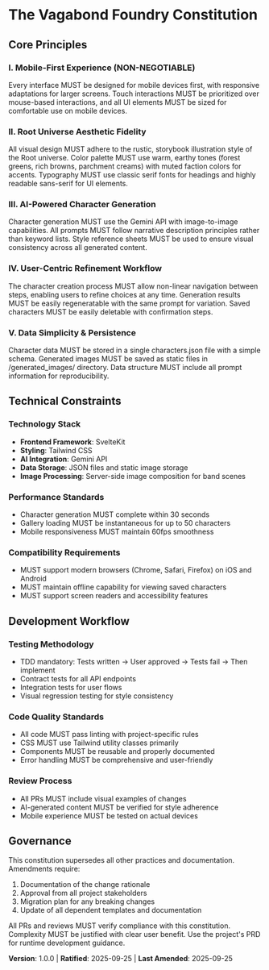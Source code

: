 <!--
Sync Impact Report:
- Version change: Template → 1.0.0
- Modified principles: All principles added based on PRD requirements
- Added sections: Core Principles, Technical Constraints, Development Workflow, Governance
- Removed sections: Template placeholder sections replaced with concrete content
- Templates requiring updates:
  ✅ .specify/templates/plan-template.md (version reference updated)
  ✅ .specify/templates/spec-template.md (no specific references, generic template)
  ✅ .specify/templates/tasks-template.md (no specific references, generic template)
- Follow-up TODOs: None - all placeholders filled
-->
# The Vagabond Foundry Constitution

## Core Principles

### I. Mobile-First Experience (NON-NEGOTIABLE)
Every interface MUST be designed for mobile devices first, with responsive adaptations for larger screens. Touch interactions MUST be prioritized over mouse-based interactions, and all UI elements MUST be sized for comfortable use on mobile devices.

### II. Root Universe Aesthetic Fidelity
All visual design MUST adhere to the rustic, storybook illustration style of the Root universe. Color palette MUST use warm, earthy tones (forest greens, rich browns, parchment creams) with muted faction colors for accents. Typography MUST use classic serif fonts for headings and highly readable sans-serif for UI elements.

### III. AI-Powered Character Generation
Character generation MUST use the Gemini API with image-to-image capabilities. All prompts MUST follow narrative description principles rather than keyword lists. Style reference sheets MUST be used to ensure visual consistency across all generated content.

### IV. User-Centric Refinement Workflow
The character creation process MUST allow non-linear navigation between steps, enabling users to refine choices at any time. Generation results MUST be easily regeneratable with the same prompt for variation. Saved characters MUST be easily deletable with confirmation steps.

### V. Data Simplicity & Persistence
Character data MUST be stored in a single characters.json file with a simple schema. Generated images MUST be saved as static files in /generated_images/ directory. Data structure MUST include all prompt information for reproducibility.

## Technical Constraints

### Technology Stack
- **Frontend Framework**: SvelteKit
- **Styling**: Tailwind CSS
- **AI Integration**: Gemini API
- **Data Storage**: JSON files and static image storage
- **Image Processing**: Server-side image composition for band scenes

### Performance Standards
- Character generation MUST complete within 30 seconds
- Gallery loading MUST be instantaneous for up to 50 characters
- Mobile responsiveness MUST maintain 60fps smoothness

### Compatibility Requirements
- MUST support modern browsers (Chrome, Safari, Firefox) on iOS and Android
- MUST maintain offline capability for viewing saved characters
- MUST support screen readers and accessibility features

## Development Workflow

### Testing Methodology
- TDD mandatory: Tests written → User approved → Tests fail → Then implement
- Contract tests for all API endpoints
- Integration tests for user flows
- Visual regression testing for style consistency

### Code Quality Standards
- All code MUST pass linting with project-specific rules
- CSS MUST use Tailwind utility classes primarily
- Components MUST be reusable and properly documented
- Error handling MUST be comprehensive and user-friendly

### Review Process
- All PRs MUST include visual examples of changes
- AI-generated content MUST be verified for style adherence
- Mobile experience MUST be tested on actual devices

## Governance

This constitution supersedes all other practices and documentation. Amendments require:
1. Documentation of the change rationale
2. Approval from all project stakeholders
3. Migration plan for any breaking changes
4. Update of all dependent templates and documentation

All PRs and reviews MUST verify compliance with this constitution. Complexity MUST be justified with clear user benefit. Use the project's PRD for runtime development guidance.

**Version**: 1.0.0 | **Ratified**: 2025-09-25 | **Last Amended**: 2025-09-25